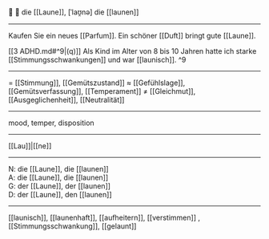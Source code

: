 🔴 🌈 die [[Laune]], [ˈlaʊ̯nə]
die [[launen]]

---
Kaufen Sie ein neues [[Parfum]]. Ein schöner [[Duft]] bringt gute [[Laune]].

[[3 ADHD.md#^9|(q)]] Als Kind im Alter von 8 bis 10 Jahren hatte ich starke [[Stimmungsschwankungen]] und war [[launisch]]. ^9

---
= [[Stimmung]], [[Gemütszustand]]
≈ [[Gefühlslage]], [[Gemütsverfassung]], [[Temperament]]
≠ [[Gleichmut]], [[Ausgeglichenheit]], [[Neutralität]]

---
mood, temper, disposition

---
[[Lau]]|[[ne]]

---
N: die [[Laune]], die [[launen]]  
A: die [[Laune]], die [[launen]]  
G: der [[Laune]], der [[launen]]  
D: der [[Laune]], den [[launen]]  

---
[[launisch]], [[launenhaft]], [[aufheitern]], [[verstimmen]]
, [[Stimmungsschwankung]], [[gelaunt]]